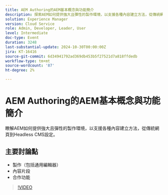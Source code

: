 ```yaml
---
title: AEM Authoring的AEM基本概念與功能簡介
description: 探索AEM如何提供強大且彈性的製作環境，以支援各種內容建立方法，從傳統網頁到Headless CMS設定。關鍵討論點：包含通用編輯器的製作內容片段合作功能
solution: Experience Manager
version: Cloud Service
role: Admin, Developer, Leader, User
level: Intermediate
doc-type: Event
duration: 3248
last-substantial-update: 2024-10-30T00:00:00Z
jira: KT-16416
source-git-commit: 6d34941792ad369db453b5f27521d7a818ffdedb
workflow-type: tm+mt
source-wordcount: '87'
ht-degree: 2%

---
```



# AEM Authoring的AEM基本概念與功能簡介

瞭解AEM如何提供強大且彈性的製作環境，以支援各種內容建立方法，從傳統網頁到Headless CMS設定。

## 主要討論點

* 製作（包括通用編輯器）
* 內容片段
* 合作功能

>[!VIDEO](https://video.tv.adobe.com/v/3435747/?learn=on)
